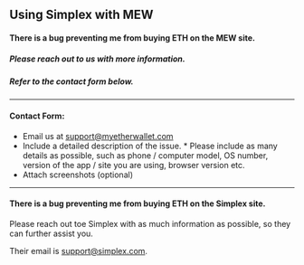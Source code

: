 ## Using Simplex with MEW

#### There is a bug preventing me from buying ETH on the MEW site.

##### Please reach out to us with more information.

##### Refer to the contact form below.

* * *

#### Contact Form:

- Email us at support@myetherwallet.com
  <br>
- Include a detailed description of the issue.
      \* Please include as many details as possible, such as phone / computer model, OS number, version of the app / site you are using, browser version etc.
  <br>
- Attach screenshots (optional)

* * *

#### There is a bug preventing me from buying ETH on the Simplex site.

Please reach out toe Simplex with as much information as possible, so they can further assist you.

Their email is support@simplex.com.
